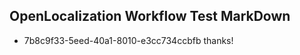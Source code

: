 ## OpenLocalization Workflow Test MarkDown
* 7b8c9f33-5eed-40a1-8010-e3cc734ccbfb 
thanks!<!--HONumber=Mar16_HO4-->
